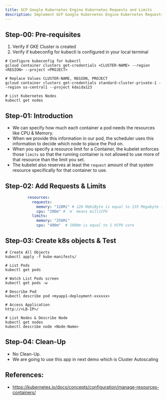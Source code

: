 ```yaml
---
title: GCP Google Kubernetes Engine Kubernetes Requests and Limits
description: Implement GCP Google Kubernetes Engine Kubernetes Requests and Limits
---
```


## Step-00: Pre-requisites
1. Verify if GKE Cluster is created
2. Verify if kubeconfig for kubectl is configured in your local terminal
```t
# Configure kubeconfig for kubectl
gcloud container clusters get-credentials <CLUSTER-NAME> --region <REGION> --project <PROJECT>

# Replace Values CLUSTER-NAME, REGION, PROJECT
gcloud container clusters get-credentials standard-cluster-private-1 --region us-central1 --project kdaida123

# List Kubernetes Nodes
kubectl get nodes
```

## Step-01: Introduction
- We can specify how much each container a pod needs the resources like CPU & Memory. 
- When we provide this information in our pod, the scheduler uses this information to decide which node to place the Pod on. 
- When you specify a resource limit for a Container, the kubelet enforces those `limits` so that the running container is not allowed to use more of that resource than the limit you set. 
-  The kubelet also reserves at least the `request` amount of that system resource specifically for that container to use.

## Step-02: Add Requests & Limits
```yaml
          resources:
            requests:
              memory: "128Mi" # 128 MebiByte is equal to 135 Megabyte (MB)
              cpu: "200m" # `m` means milliCPU
            limits:
              memory: "256Mi"
              cpu: "400m"  # 1000m is equal to 1 VCPU core                                          
```

## Step-03: Create k8s objects & Test
```t
# Create All Objects
kubectl apply -f kube-manifests/

# List Pods
kubectl get pods

# Watch List Pods screen
kubectl get pods -w

# Describe Pod 
kubectl describe pod <myapp1-deployment-xxxxxx>

# Access Application
http://<LB-IP>/

# List Nodes & Describe Node
kubectl get nodes
kubectl describe node <Node-Name>
```
## Step-04: Clean-Up
- No Clean-Up.
- We are going to use this app in next demo which is Cluster Autoscaling

## References:
- https://kubernetes.io/docs/concepts/configuration/manage-resources-containers/